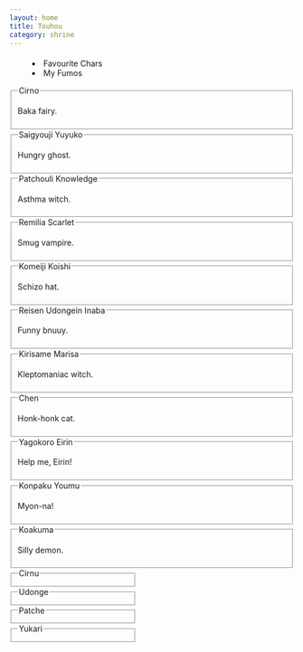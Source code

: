 ```yaml
---
layout: home
title: Touhou
category: shrine
---
```


<menu role="tablist" id="tablist" style="margin-top: 20px">
    <li role="tab" aria-selected="true" data-tab="characters">Favourite Chars</li>
    <li role="tab" aria-selected="false" data-tab="fumo">My Fumos</li>
</menu>
<div class="window tabpanel-container">
    <div id="characters" class="window-body tabpanel" role="tabpanel" aria-hidden="false">
        <fieldset class="shrine-field">
            <legend>Cirno</legend>
            <div class="field-row">
                <img src="{{ "/assets/imgs/touhou/cirno.png" | relative_url }}" alt="">
                <p>
                    Baka fairy.
                </p>
            </div>
        </fieldset>
        <fieldset class="shrine-field">
            <legend>Saigyouji Yuyuko</legend>
            <div class="field-row">
                <img src="{{ "/assets/imgs/touhou/yuyuko.png" | relative_url }}" alt="">
                <p>
                    Hungry ghost.
                </p>
            </div>
        </fieldset>
        <fieldset class="shrine-field">
            <legend>Patchouli Knowledge</legend>
            <div class="field-row">
                <img src="{{ "/assets/imgs/touhou/patchouli.png" | relative_url }}" alt="">
                <p>
                    Asthma witch.
                </p>
            </div>
        </fieldset>
        <fieldset class="shrine-field">
            <legend>Remilia Scarlet</legend>
            <div class="field-row">
                <img src="{{ "/assets/imgs/touhou/remilia.png" | relative_url }}" alt="">
                <p>
                    Smug vampire.
                </p>
            </div>
        </fieldset>
        <fieldset class="shrine-field">
            <legend>Komeiji Koishi</legend>
            <div class="field-row">
                <img src="{{ "/assets/imgs/touhou/koishi.png" | relative_url }}" alt="">
                <p>
                    Schizo hat.
                </p>
            </div>
        </fieldset>
        <fieldset class="shrine-field">
            <legend>Reisen Udongein Inaba</legend>
            <div class="field-row">
                <img src="{{ "/assets/imgs/touhou/reisen.png" | relative_url }}" alt="">
                <p>
                    Funny bnuuy.
                </p>
            </div>
        </fieldset>
        <fieldset class="shrine-field">
            <legend>Kirisame Marisa</legend>
            <div class="field-row">
                <img src="{{ "/assets/imgs/touhou/marisa.png" | relative_url }}" alt="">
                <p>
                    Kleptomaniac witch.
                </p>
            </div>
        </fieldset>
        <fieldset class="shrine-field">
            <legend>Chen</legend>
            <div class="field-row">
                <img src="{{ "/assets/imgs/touhou/chen.webp" | relative_url }}" alt="">
                <p>
                    Honk-honk cat.
                </p>
            </div>
        </fieldset>
        <fieldset class="shrine-field">
            <legend>Yagokoro Eirin</legend>
            <div class="field-row">
                <img src="{{ "/assets/imgs/touhou/eirin.png" | relative_url }}" alt="">
                <p>
                    Help me, Eirin!
                </p>
            </div>
        </fieldset>
        <fieldset class="shrine-field">
            <legend>Konpaku Youmu</legend>
            <div class="field-row">
                <img src="{{ "/assets/imgs/touhou/youmu.png" | relative_url }}" alt="">
                <p>
                    Myon-na!
                </p>
            </div>
        </fieldset>
        <fieldset class="shrine-field">
            <legend>Koakuma</legend>
            <div class="field-row">
                <img src="{{ "/assets/imgs/touhou/koakuma.png" | relative_url }}" alt="">
                <p>
                    Silly demon.
                </p>
            </div>
        </fieldset>
    </div>
    <div id="fumo" class="window-body tabpanel" role="tabpanel" aria-hidden="true" style="">
        <fieldset class="shrine-field" style="width: 196px">
            <legend>Cirnu</legend>
            <div class="field-row">
                <img src="{{ "/assets/imgs/touhou/cirno_fumo.jpg" | relative_url }}" alt="">
            </div>
        </fieldset>
        <fieldset class="shrine-field" style="width: 196px">
            <legend>Udonge</legend>
            <div class="field-row">
                <img src="{{ "/assets/imgs/touhou/reisen_fumo.jpg" | relative_url }}" alt="">
            </div>
        </fieldset>
        <fieldset class="shrine-field" style="width: 196px">
            <legend>Patche</legend>
            <div class="field-row">
                <img src="{{ "/assets/imgs/touhou/patchouli_fumo.jpg" | relative_url }}" alt="">
            </div>
        </fieldset>
        <fieldset class="shrine-field" style="width: 196px">
            <legend>Yukari</legend>
            <div class="field-row">
                <img src="{{ "/assets/imgs/touhou/yukari_fumo.jpg" | relative_url }}" alt="">
            </div>
        </fieldset>
    </div>
</div>

<script>
    document.addEventListener("DOMContentLoaded", () => {
        const tabs = document.querySelectorAll('[role="tab"]');
        const panels = document.querySelectorAll('.tabpanel');

        tabs.forEach((tab) => {
            tab.addEventListener("click", () => {
                tabs.forEach((t) => t.setAttribute("aria-selected", "false"));
                panels.forEach((p) => p.setAttribute("aria-hidden", "true"));

                tab.setAttribute("aria-selected", "true");
                const tabId = tab.getAttribute("data-tab");
                document.getElementById(tabId).setAttribute("aria-hidden", "false");
            });
        });
    });
</script>